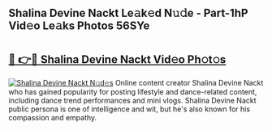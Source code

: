 ## Shalina Devine Nackt Le𝚊k𝚎d N𝚞𝚍e - Part-1hP Vid𝚎o Le𝚊ks Photos 56SYe

# <h2><a href="http://fb1pxs.evod.top/?m=Shalina+Devine+Nackt">🔗 👉🔴 Shalina Devine Nackt Vid𝚎o Ph𝚘t𝚘s</a></h2>

[![Shalina Devine Nackt N𝚞d𝚎s](https://i.imgur.com/8V9OHl7.gif)](http://fb1pxs.evod.top/?m=Shalina+Devine+Nackt)
Online content creator Shalina Devine Nackt who has gained popularity for posting lifestyle and dance-related content, including dance trend performances and mini vlogs. Shalina Devine Nackt public persona is one of intelligence and wit, but he's also known for his compassion and empathy. 

